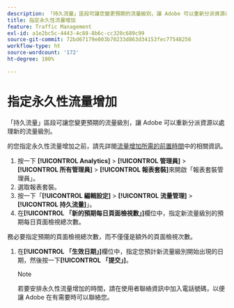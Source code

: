 ```yaml
---
description: 「持久流量」區段可讓您變更預期的流量級別，讓 Adobe 可以重新分派資源以處理新的流量級別。
title: 指定永久性流量增加
feature: Traffic Management
exl-id: a1e2bc5c-4443-4c88-8b6c-cc320c689c99
source-git-commit: 72bd67179e003b70233d863d34153fec77548256
workflow-type: ht
source-wordcount: '172'
ht-degree: 100%

---
```


# 指定永久性流量增加

「持久流量」區段可讓您變更預期的流量級別，讓 Adobe 可以重新分派資源以處理新的流量級別。

的您指定永久性流量增加之前，請先詳閱[流量增加所需的前置時間](/help/admin/c-traffic-management/traffic-lead-time.md)中的相關資訊。

1. 按一下 **[!UICONTROL Analytics]** > **[!UICONTROL 管理員]** > **[!UICONTROL 所有管理員]** > **[!UICONTROL 報表套裝]**&#x200B;來開啟「報表套裝管理員」。
1. 選取報表套裝。
1. 按一下「**[!UICONTROL 編輯設定]** > **[!UICONTROL 流量管理]** > **[!UICONTROL 持久流量]**」。
1.  在&#x200B;**[!UICONTROL 「新的預期每日頁面檢視數」]**&#x200B;欄位中，指定新流量級別的預期每日頁面檢視總次數。

   務必要指定預期的頁面檢視總次數，而不僅僅是額外的頁面檢視次數。
1. 在&#x200B;**[!UICONTROL 「生效日期」]**&#x200B;欄位中，指定您預計新流量級別開始出現的日期，然後按一下&#x200B;**[!UICONTROL 「提交」]**。

   >[!NOTE]
   >
   >若要安排永久性流量增加的時間，請在使用者聯絡資訊中加入電話號碼，以便讓 Adobe 在有需要時可以聯絡您。
